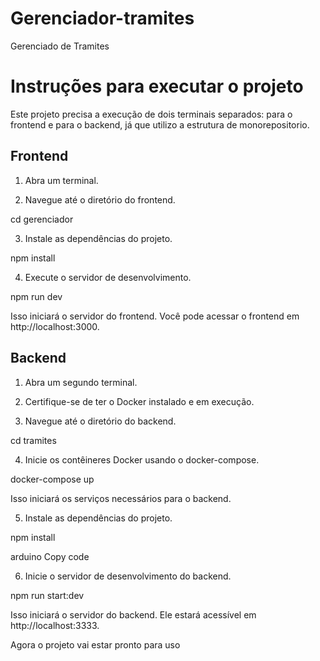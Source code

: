 # Gerenciador-tramites
Gerenciado de Tramites

# Instruções para executar o projeto

Este projeto precisa a execução de dois terminais separados: para o frontend e para o backend, já que utilizo a estrutura de monorepositorio.

## Frontend

1. Abra um terminal.

2. Navegue até o diretório do frontend.

cd gerenciador

3. Instale as dependências do projeto.

npm install

4. Execute o servidor de desenvolvimento.

npm run dev


Isso iniciará o servidor do frontend. Você pode acessar o frontend em http://localhost:3000.


## Backend

1. Abra um segundo terminal.

2. Certifique-se de ter o Docker instalado e em execução.

3. Navegue até o diretório do backend.

cd tramites

4. Inicie os contêineres Docker usando o docker-compose.

docker-compose up

Isso iniciará os serviços necessários para o backend.


5. Instale as dependências do projeto.

npm install

arduino
Copy code

6. Inicie o servidor de desenvolvimento do backend.

npm run start:dev


Isso iniciará o servidor do backend. Ele estará acessível em http://localhost:3333.

Agora o projeto vai estar pronto para uso
